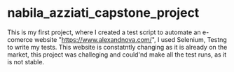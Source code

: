 # nabila_azziati_capstone_project
This is my first project, where I created a test script to automate an e-comerce website "https://www.alexandnova.com/", I used Selenium, Testng to write my tests.
This website is constatntly changing as it is already on the market, this project was challeging and could'nd make all the test runs, as it is not stable.
